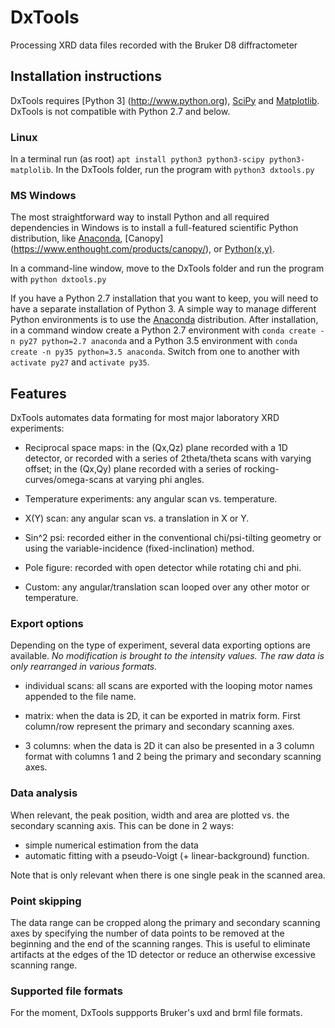 # DxTools
Processing XRD data files recorded with the Bruker D8 diffractometer

## Installation instructions
DxTools requires [Python 3] (http://www.python.org), [SciPy](http://www.scipy.org) and [Matplotlib](http://www.matplotlib.org).
DxTools is not compatible with Python 2.7 and below.

### Linux
In a terminal run (as root) `apt install python3 python3-scipy python3-matplolib`.
In the DxTools folder, run the program with `python3 dxtools.py`

### MS Windows
The most straightforward way to install Python and all required dependencies in Windows is to install 
a full-featured scientific Python distribution, like [Anaconda](http://continuum.io/downloads), [Canopy] (https://www.enthought.com/products/canopy/),
or [Python(x,y)](https://python-xy.github.io/).

In a command-line window, move to the DxTools folder and run the program with `python dxtools.py`

If you have a Python 2.7 installation that you want to keep, you will need to have a separate installation of Python 3.
A simple way to manage different Python environments is to use the  [Anaconda](http://continuum.io/downloads) distribution.
After installation, in a command window create a Python 2.7 environment with
`conda create -n py27 python=2.7 anaconda`
and a Python 3.5 environment with `conda create -n py35 python=3.5 anaconda`.
Switch from one to another with `activate py27` and `activate py35`.



## Features
DxTools automates data formating for most major laboratory XRD experiments:
- Reciprocal space maps: in the (Qx,Qz) plane recorded with a 1D detector,
or recorded with a series of 2theta/theta scans with varying offset;
in the (Qx,Qy) plane recorded with a series of rocking-curves/omega-scans at varying phi angles.

- Temperature experiments: any angular scan vs. temperature.

- X(Y) scan: any angular scan vs. a translation in X or Y.

- Sin^2 psi: recorded either in the conventional chi/psi-tilting geometry or using the variable-incidence (fixed-inclination) method.

- Pole figure: recorded with open detector while rotating chi and phi.

- Custom: any angular/translation scan looped over any other motor or temperature.

### Export options
Depending on the type of experiment, several data exporting options are available.
*No modification is brought to the intensity values. The raw data is only rearranged in various formats.*

- individual scans: all scans are exported with the looping motor names appended to the file name.

- matrix: when the data is 2D, it can be exported in matrix form. First column/row represent the primary and secondary scanning axes.

- 3 columns: when the data is 2D it can also be presented in a 3 column format with columns 1 and 2 being the primary and secondary scanning axes.

### Data analysis
When relevant, the peak position, width and area are plotted vs. the secondary scanning axis.
This can be done in 2 ways:
- simple numerical estimation from the data
- automatic fitting with a pseudo-Voigt (+ linear-background) function.

Note that is only relevant when there is one single peak in the scanned area.

### Point skipping
The data range can be cropped along the primary and secondary scanning axes by specifying the number of data points to be removed at the beginning and the end of the scanning ranges.
This is useful to eliminate artifacts at the edges of the 1D detector or reduce an otherwise excessive scanning range.

### Supported file formats
For the moment, DxTools suppports Bruker's uxd and brml file formats.



